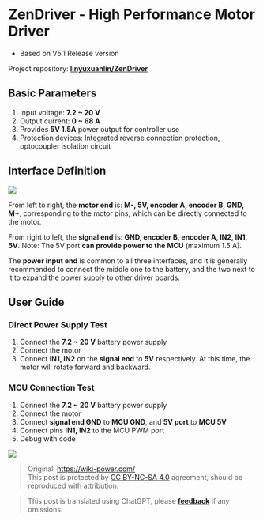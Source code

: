 # ZenDriver - High Performance Motor Driver

- Based on V5.1 Release version

Project repository: [**linyuxuanlin/ZenDriver**](https://github.com/linyuxuanlin/ZenDriver)

## Basic Parameters

1. Input voltage: **7.2 ~ 20 V**
2. Output current: **0 ~ 68 A**
3. Provides **5V 1.5A** power output for controller use
4. Protection devices: Integrated reverse connection protection, optocoupler isolation circuit

## Interface Definition

![](https://img.wiki-power.com/d/wiki-media/img/20200125192433.png)

From left to right, the **motor end** is: **M-, 5V, encoder A, encoder B, GND, M+**, corresponding to the motor pins, which can be directly connected to the motor.

From right to left, the **signal end** is: **GND, encoder B, encoder A, IN2, IN1, 5V**. Note: The 5V port **can provide power to the MCU** (maximum 1.5 A).

The **power input end** is common to all three interfaces, and it is generally recommended to connect the middle one to the battery, and the two next to it to expand the power supply to other driver boards.

## User Guide

### Direct Power Supply Test

1. Connect the **7.2 ~ 20 V** battery power supply
2. Connect the motor
3. Connect **IN1, IN2** on the **signal end** to **5V** respectively. At this time, the motor will rotate forward and backward.

### MCU Connection Test

1. Connect the **7.2 ~ 20 V** battery power supply
2. Connect the motor
3. Connect **signal end GND** to **MCU GND**, and **5V port** to **MCU 5V**
4. Connect pins **IN1, IN2** to the MCU PWM port
5. Debug with code

![](https://img.wiki-power.com/d/wiki-media/img/20200125192734.png)

> Original: <https://wiki-power.com/>  
> This post is protected by [CC BY-NC-SA 4.0](https://creativecommons.org/licenses/by/4.0/deed.en) agreement, should be reproduced with attribution.

> This post is translated using ChatGPT, please [**feedback**](https://github.com/linyuxuanlin/Wiki_MkDocs/issues/new) if any omissions.
